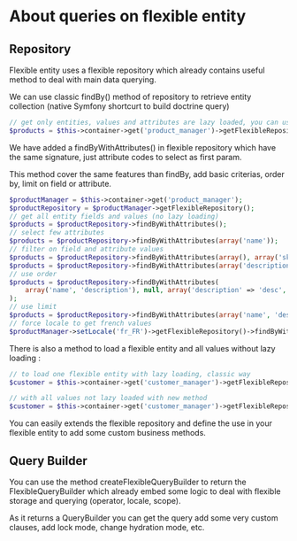 About queries on flexible entity
================================

Repository
----------

Flexible entity uses a flexible repository which already contains useful method to deal with main data querying.

We can use classic findBy() method of repository to retrieve entity collection (native Symfony shortcurt to build doctrine query)

```php
// get only entities, values and attributes are lazy loaded, you can use any criteria, order, limit 
$products = $this->container->get('product_manager')->getFlexibleRepository()->findBy(array());

```
We have added a findByWithAttributes() in flexible repository which have the same signature, just attribute codes to select as first param.

This method cover the same features than findBy, add basic criterias, order by, limit on field or attribute.

```php
$productManager = $this->container->get('product_manager');
$productRepository = $productManager->getFlexibleRepository();
// get all entity fields and values (no lazy loading)
$products = $productRepository->findByWithAttributes();
// select few attributes
$products = $productRepository->findByWithAttributes(array('name'));
// filter on field and attribute values
$products = $productRepository->findByWithAttributes(array(), array('sku' => 'sku-2'));
$products = $productRepository->findByWithAttributes(array('description', 'size'), array('size' => 175));
// use order 
$products = $productRepository->findByWithAttributes(
    array('name', 'description'), null, array('description' => 'desc', 'id' => 'asc')
);
// use limit 
$products = $productRepository->findByWithAttributes(array('name', 'description'), null, null, 10, 0);
// force locale to get french values
$productManager->setLocale('fr_FR')->getFlexibleRepository()->findByWithAttributes(array('name', 'description'));
```

There is also a method to load a flexible entity and all values without lazy loading : 

```php
// to load one flexible entity with lazy loading, classic way
$customer = $this->container->get('customer_manager')->getFlexibleRepository()->find($id);

// with all values not lazy loaded with new method
$customer = $this->container->get('customer_manager')->getFlexibleRepository()->findWithAttributes($id);
```

You can easily extends the flexible repository and define the use in your flexible entity to add some custom business methods.

Query Builder
-------------

You can use the method createFlexibleQueryBuilder to return the FlexibleQueryBuilder which already embed some logic to deal with flexible storage and querying (operator, locale, scope).

As it returns a QueryBuilder you can get the query add some very custom clauses, add lock mode, change hydration mode, etc. 

